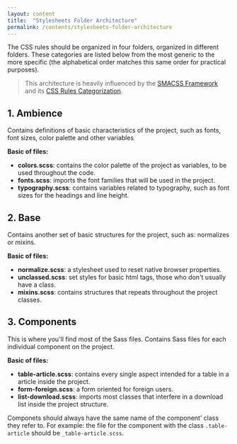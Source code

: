 ```yaml
---
layout: content
title:  "Stylesheets Folder Architecture"
permalink: /contents/stylesheets-folder-architecture
---
```


The CSS rules should be organized in four folders, organized in different folders. These categories are listed below from the most generic to the more specific (the alphabetical order matches this same order for practical purposes).

> This architecture is heavily influenced by the [SMACSS Framework](https://smacss.com) and its [CSS Rules Categorization](https://smacss.com/book/categorizing).

## 1. Ambience

Contains definitions of basic characteristics of the project, such as fonts, font sizes, color palette and other variables

**Basic of files:**
- **colors.scss**: contains the color palette of the project as variables, to be used throughout the code.
- **fonts.scss**: imports the font families that will be used in the project.
- **typography.scss**: contains variables related to typography, such as font sizes for the headings and line height.

## 2. Base

Contains another set of basic structures for the project, such as: normalizes or mixins.

**Basic of files:**
- **normalize.scss**: a stylesheet used to reset native browser properties.
- **unclassed.scss**: set styles for basic html tags, those who don't usually have a class.
- **mixins.scss**: contains structures that repeats throughout the project classes.

## 3. Components

This is where you'll find most of the Sass files. Contains Sass files for each individual component on the project.

**Basic of files:**
- **table-article.scss**: contains every single aspect intended for a table in a article inside the project.
- **form-foreign.scss**: a form oriented for foreign users.
- **list-download.scss**: imports most classes that interfere in a download list inside the project structure.

Componets should always have the same name of the component’ class they refer to. For example: the file for the component with the class `.table-article` should be `_table-article.scss`.
